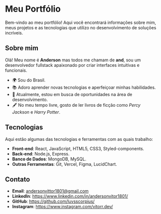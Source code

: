 # Meu Portfólio

Bem-vindo ao meu portfólio! Aqui você encontrará informações sobre mim, meus projetos e as tecnologias que utilizo no desenvolvimento de soluções incríveis. 

## Sobre mim

Olá! Meu nome é **Anderson** mas todos me chamam de **and**, sou um desenvolvedor fullstack apaixonado por criar interfaces intuitivas e funcionais.

- 🌍 Sou do Brasil.
- 📚 Adoro aprender novas tecnologias e aperfeiçoar minhas habilidades.
- 💼 Atualmente, estou em busca de oportunidades na área de desenvolvimento.
- 🖋️ No meu tempo livre, gosto de ler livros de ficção como *Percy Jackson* e *Harry Potter*.

## Tecnologias 

Aqui estão algumas das tecnologias e ferramentas com as quais trabalho:

- **Front-end**: React, JavaScript, HTML5, CSS3, Styled-components.
- **Back-end**: Node.js, Express.
- **Banco de Dados**: MongoDB, MySQL.
- **Outras Ferramentas**: Git, Vercel, Figma, LucidChart.

## Contato 

- **Email**: andersonvittor1801@gmail.com
- **LinkedIn**: https://www.linkedin.com/in/andersonvitor1801/
- **GitHub**: https://github.com/luvsscorpius/
- **Instagram**: https://www.instagram.com/vitorr.dev/